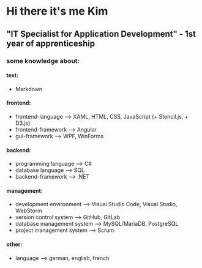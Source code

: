 # Hi there it's me Kim

## "IT Specialist for Application Development" - 1st year of apprenticeship

### some knowledge about:

#### text:
  -  Markdown

#### frontend:

  - frontend-language --> XAML, HTML, CSS, JavaScript (+ Stencil.js, + D3.js)
  - frontend-framework --> Angular
  - gui-framework --> WPF, WinForms

#### backend:

  - programming language --> C#
  - database language --> SQL
  - backend-framework --> .NET

#### management:

  - development environment --> Visual Studio Code, Visual Studio, WebStorm
  - version control system --> GitHub, GitLab
  - database management system --> MySQL/MariaDB, PostgreSQL
  - project management system --> Scrum

#### other:

  - language --> german, english, french
